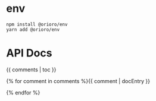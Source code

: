 # env

```
npm install @orioro/env
yarn add @orioro/env
```

# API Docs

{{ comments | toc }}

{% for comment in comments %}{{ comment | docEntry }}

{% endfor %}
